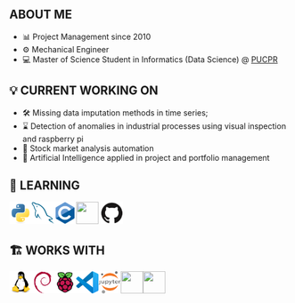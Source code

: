 ## ABOUT ME

* 📊 Project Management since 2010
* ⚙️ Mechanical Engineer
* 💻 Master of Science Student in Informatics (Data Science) @ [PUCPR](https://www.ppgia.pucpr.br/en/)

## 💡 CURRENT WORKING ON
* 🛠️ Missing data imputation methods in time series;
* ⌛  Detection of anomalies in industrial processes using visual inspection and raspberry pi
* 📝 Stock market analysis automation
* 📝 Artificial Intelligence applied in project and portfolio management

## 🧠 LEARNING
<img src="https://github.com/devicons/devicon/blob/v2.15.1/icons/python/python-original.svg" width="40" height="40"/><img src="https://github.com/devicons/devicon/blob/v2.15.1/icons/mysql/mysql-original.svg" width="40" height="40"/><img src="https://github.com/devicons/devicon/blob/v2.15.1/icons/c/c-original.svg" width="40" height="40"/><img src="https://upload.wikimedia.org/wikipedia/commons/thumb/6/61/Qubes_OS_Logo.svg/200px-Qubes_OS_Logo.svg.png" width="40" height="40"/>
<img src="https://github.com/devicons/devicon/blob/v2.15.1/icons/github/github-original.svg" width="40" height="40"/>


## 🏗️ WORKS WITH
<img src="https://github.com/devicons/devicon/blob/v2.15.1/icons/linux/linux-original.svg" width="40" height="40"/><img src="https://github.com/devicons/devicon/blob/v2.15.1/icons/debian/debian-original.svg" width="40" height="40"/><img src="https://github.com/devicons/devicon/blob/master/icons/raspberrypi/raspberrypi-original.svg" width="40" height="40"/><img src="https://github.com/devicons/devicon/blob/master/icons/vscode/vscode-original.svg" width="40" height="40"/><img src="https://github.com/devicons/devicon/blob/v2.15.1/icons/jupyter/jupyter-original-wordmark.svg" width="40" height="40"/><img src="https://www.cadac.com/globalassets/producten-2018/googleshopping/inventor-professional-2018-shop.png" width="40" height="40"/><img src="https://nextcloud.com/wp-content/uploads/2022/11/nextcloud-logo.svg" width="40" height="40"/>

